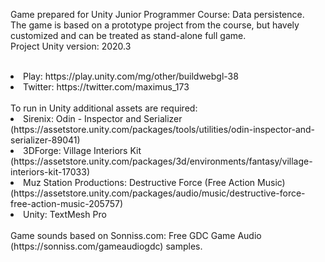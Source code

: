 Game prepared for Unity Junior Programmer Course: Data persistence.<br/>
The game is based on a prototype project from the course, but havely customized and can be treated as stand-alone full game.<br/>
Project Unity version: 2020.3<br/>
<br/>
<lu>
<li>Play: https://play.unity.com/mg/other/buildwebgl-38<br/></li>
<li>Twitter: https://twitter.com/maximus_173</li>
</lu>
<br/>
To run in Unity additional assets are required:<br/>
<lu>
<li>Sirenix: Odin - Inspector and Serializer (https://assetstore.unity.com/packages/tools/utilities/odin-inspector-and-serializer-89041)</li>
<li>3DForge: Village Interiors Kit (https://assetstore.unity.com/packages/3d/environments/fantasy/village-interiors-kit-17033)</li>
<li>Muz Station Productions: Destructive Force (Free Action Music) (https://assetstore.unity.com/packages/audio/music/destructive-force-free-action-music-205757)</li>
<li>Unity: TextMesh Pro</li>
</lu>
<br/>
Game sounds based on Sonniss.com: Free GDC Game Audio (https://sonniss.com/gameaudiogdc) samples.